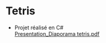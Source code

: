 # Tetris 
- Projet réalisé en C# <br>
[Presentation_Diaporama tetris.pdf](https://github.com/RomainMagana/Tetris/files/7944293/Presentation_tetris.pdf)
